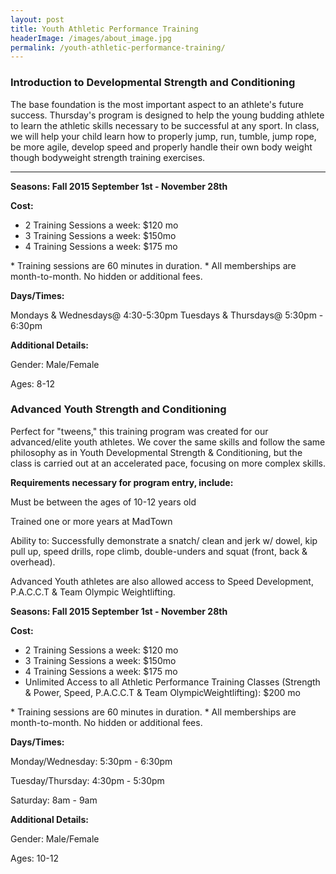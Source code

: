 ```yaml
---
layout: post
title: Youth Athletic Performance Training
headerImage: /images/about_image.jpg
permalink: /youth-athletic-performance-training/
---
```


### **Introduction to Developmental Strength and Conditioning**

The base foundation is the most important aspect to an athlete\'s future success. Thursday\'s program is designed to help the young budding athlete to learn the athletic skills necessary to be successful at any sport. In class, we will help your child learn how to properly jump, run, tumble, jump rope, be more agile, develop speed and properly handle their own body weight though bodyweight strength training exercises.

****

**Seasons: Fall 2015 September 1st - November 28th**

**Cost:**

* 2 Training Sessions a week: $120 mo
* 3 Training Sessions a week: $150mo
* 4 Training Sessions a week: $175 mo


\* Training sessions are 60 minutes in duration. \* All memberships are month-to-month. No hidden or additional fees.

**Days/Times:**

Mondays & Wednesdays@ 4:30-5:30pm Tuesdays & Thursdays@ 5:30pm - 6:30pm

**Additional Details:**

Gender: Male/Female

Ages: 8-12


### Advanced Youth Strength and Conditioning

Perfect for \"tweens,\" this training program was created for our advanced/elite youth athletes. We cover the same skills and follow the same philosophy as in Youth Developmental Strength & Conditioning, but the class is carried out at an accelerated pace, focusing on more complex skills.

**Requirements necessary for program entry, include:**

Must be between the ages of 10-12 years old

Trained one or more years at MadTown

Ability to: Successfully demonstrate a snatch/ clean and jerk w/ dowel, kip pull up, speed drills, rope climb, double-unders and squat (front, back & overhead).

Advanced Youth athletes are also allowed access to Speed Development, P.A.C.C.T & Team Olympic Weightlifting.

**Seasons: Fall 2015 September 1st - November 28th**

**Cost:**

* 2 Training Sessions a week: $120 mo
* 3 Training Sessions a week: $150mo
* 4 Training Sessions a week: $175 mo
* Unlimited Access to all Athletic Performance Training Classes (Strength & Power, Speed, P.A.C.C.T & Team OlympicWeightlifting): $200 mo


\* Training sessions are 60 minutes in duration. \* All memberships are month-to-month. No hidden or additional fees.

**Days/Times:**

Monday/Wednesday: 5:30pm - 6:30pm

Tuesday/Thursday: 4:30pm - 5:30pm

Saturday: 8am - 9am

**Additional Details:**

Gender: Male/Female

Ages: 10-12